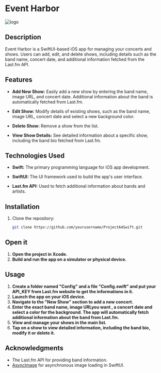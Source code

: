 # Event Harbor

![logo](https://cdn.discordapp.com/attachments/759828346128433152/1176450473558024272/eventharbor.png?ex=656ee9e2&is=655c74e2&hm=682ffa9b6b0b3e1b57352b7f402ee24c5df2de269bc65fde6b3a77009b9e5a01&)

## Description

Event Harbor is a SwiftUI-based iOS app for managing your concerts and shows. Users can add, edit, and delete shows, including details such as the band name, concert date, and additional information fetched from the Last.fm API.

## Features

- **Add New Show:** Easily add a new show by entering the band name, image URL, and concert date. Additional information about the band is automatically fetched from Last.fm.

- **Edit Show:** Modify details of existing shows, such as the band name, image URL, concert date and select a new background color.

- **Delete Show:** Remove a show from the list.

- **View Show Details:** See detailed information about a specific show, including the band bio fetched from Last.fm.

## Technologies Used

- **Swift:** The primary programming language for iOS app development.

- **SwiftUI:** The UI framework used to build the app's user interface.

- **Last.fm API:** Used to fetch additional information about bands and artists.

## Installation

1. Clone the repository:

   ```bash
   git clone https://github.com/yourusername/ProjectA4Swift.git

## Open it
1. **Open the project in Xcode.**
2. **Build and run the app on a simulator or physical device.**

## Usage
1. **Create a folder named "Config" and a file "Config.swift" and put your API_KEY from Last.fm website to get the informations in it.**
2. **Launch the app on your iOS device.**
3. **Navigate to the "New Show" section to add a new concert.**
4. **Enter the exact band name, image URLyou want , a concert date and select a color for the background. The app will automatically fetch additional information about the band from Last.fm.**
5. **View and manage your shows in the main list.**
6. **Tap on a show to view detailed information, including the band bio, modify it or delete it.**

## Acknowledgments
- The Last.fm API for providing band information.
- [AsyncImage](https://github.com/V8tr/AsyncImage) for asynchronous image loading in SwiftUI.
